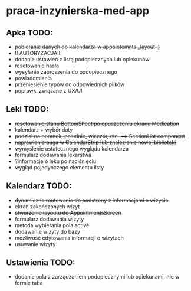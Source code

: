 # praca-inzynierska-med-app

## Apka TODO:

- ~~pobieranie danych do kalendarza w appointemnts _layout :)~~
- !! AUTORYZACJA !!
- dodanie ustawień z listą podopiecznych lub opiekunów
- resetowanie hasła
- wysyłanie zaproszenia do podopiecznego
- powiadomienia
- przeniesienie typów do odpowiednich plików
- poprawki związane z UX/UI

## Leki TODO: 

- ~~resetowanie stanu BottomSheet po opuszczeniu ekranu Medication~~
- ~~kalendarz + wybór daty~~
- ~~podział na poranek, południe, wieczór, etc. ==> SectionList component~~
- ~~naprawienie buga w CalendarStrip lub znalezienie nowej biblioteki~~
- wymyślenie ostatecznego wyglądu kalendarza
- formularz dodawania lekarstwa
- ?informacje o leku po naciśnięciu 
- wygląd pojedynczego elementu listy

## Kalendarz TODO:

- ~~dynamiczne routowanie do podstrony z informacjami o wizycie~~
- ~~ekran zakończonych wizyt~~
- ~~stworzenie layoutu do AppointmentsScreen~~
- formularz dodawania wizyty
- metoda wybierania pola active
- dodawanie wizyty do bazy
- możliwość edytowania informacji o wizytach
- usuwanie wizyty


## Ustawienia TODO:
- dodanie pola z zarządzaniem podopiecznymi lub opiekunami, nie w formie taba
